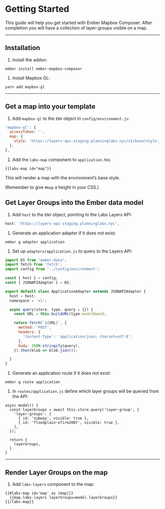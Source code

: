 # Getting Started

This guide will help you get started with Ember Mapbox Composer. After completion you will have a collection of layer-groups visible on a map.

---

## Installation

1. Install the addon:
  ```
  ember install ember-mapbox-composer
  ```

1. Install Mapbox GL:
  ```
  yarn add mapbox-gl
  ```

---

## Get a map into your template

1. Add `mapbox-gl` to the `ENV` object in `config/environment.js`:
  ```js
  'mapbox-gl': {
    accessToken: '',
    map: {
      style: 'https://layers-api-staging.planninglabs.nyc/v1/base/style.json',
    },
  },
  ```

1. Add the `labs-map` component to `application.hbs`
  ```
  {{labs-map id="map"}}
  ```
  This will render a map with the environment’s base style.

  (Remember to give `#map` a height in your CSS.)

## Get Layer Groups into the Ember data model

1. Add `host` to the `ENV` object, pointing to the Labs Layers API:
  ```js
  host: 'https://layers-api-staging.planninglabs.nyc',
  ```

1. Generate an application adapter if it does not exist:
  ```
  ember g adapter application
  ```

1. Set up `adapters/application.js` to query to the Layers API:
  ```js
  import DS from 'ember-data';
  import fetch from 'fetch';
  import config from '../config/environment';

  const { host } = config;
  const { JSONAPIAdapter } = DS;

  export default class ApplicationAdapter extends JSONAPIAdapter {
    host = host;
    namespace = 'v1';

    async query(store, type, query = {}) {
      const URL = this.buildURL(type.modelName);

      return fetch(`${URL}`, {
        method: 'POST',
        headers: {
          'Content-Type': 'application/json; charset=utf-8',
        },
        body: JSON.stringify(query),
      }).then(blob => blob.json());

    }
  }
  ```

1. Generate an application route if it does not exist:
  ```
  ember g route application
  ```

1. In `routes/application.js` define which layer groups will be queried from the API:
  ```
  async model() {
    const layerGroups = await this.store.query('layer-group', {
      'layer-groups': [
        { id: 'subway', visible: true },
        { id: 'floodplain-efirm2007', visible: true },
      ],
    });

    return {
      layerGroups,
    }
  }
  ```

---

## Render Layer Groups on the map

1. Add `labs-layers` component to the map:
  ```
  {{#labs-map id='map' as |map|}}
    {{map.labs-layers layerGroups=model.layerGroups}}
  {{/labs-map}}
  ```
